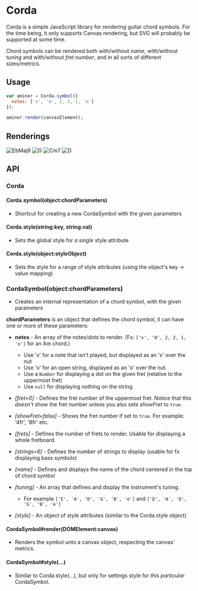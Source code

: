 # Corda

Corda is a simple JavaScript library for rendering guitar chord symbols.
For the time being, it only supports Canvas rendering, but SVG will probably
be supported at some time.

Chord symbols can be rendered both with/without *name*, with/without *tuning* 
and with/without *fret number*, and in all sorts of different sizes/metrics.

## Usage

```javascript
var aminor = Corda.symbol({
  notes: ['x', 'o', 2, 2, 1, 'o']
});

aminor.render(canvasElement);
```

## Renderings
![EbMaj9](http://cloud.github.com/downloads/saebekassebil/corda/ebmaj9.png)
![G](http://cloud.github.com/downloads/saebekassebil/corda/g.png)
![Cm7](http://cloud.github.com/downloads/saebekassebil/corda/cm7.png)
![D](http://cloud.github.com/downloads/saebekassebil/corda/d.png)

## API

### Corda

#### Corda.symbol(object:chordParameters)
 - Shortcut for creating a new CordaSymbol with the given parameters

#### Corda.style(string:key, string:val)
 - Sets the global style for *a single* style attribute

#### Corda.style(object:styleObject)
 - Sets the style for a range of style attributes (using the object's key -> value mapping)

### CordaSymbol(object:chordParameters)
 - Creates an internal representation of a chord symbol, with the given parameters

**chordParameters** is an object that defines the chord symbol, it can have one or more of these parameters:
 - **notes** - An array of the notes/dots to render. (Fx: `['x', '0', 2, 2, 1, 'o']` for an Am chord.)
   - Use 'x' for a note that isn't played, but displayed as an 'x' over the nut
   - Use 'o' for an open string, displayed as an 'o' over the nut.
   - Use a `Number` for displaying a dot on the given fret (relative to the uppermost fret)
   - Use `null` for displaying nothing on the string.

 - *[fret=0]* - Defines the fret number of the uppermost fret. Notice that this *doesn't* show the fret number
   unless you also sets *showFret* to `true`.
 - *[showFret=false]* - Shows the fret number if set to `true`. For example: '4fr', '8fr' etc.
 - *[frets]* - Defines the number of frets to render. Usable for displaying a whole fretboard.
 - *[strings=6]* - Defines the number of strings to display (usable for fx displaying bass symbols)
 - *[name]* - Defines and displays the name of the chord centered in the top of chord symbol
 - *[tuning]* - An array that defines and display the instrument's tuning.
   - For example `['E', 'A', 'D', 'G', 'B', 'e']` and `['D', 'A', 'D', 'G', 'B', 'e']`
 - *[style]* - An object of style attributes (similar to the Corda.style object)

#### CordaSymbol#render(DOMElement:canvas)
 - Renders the symbol unto a canvas object, respecting the canvas' metrics.

#### CordaSymbol#style(...)
 - Similar to Corda.style(...), but only for settings style for *this particular* CordaSymbol.